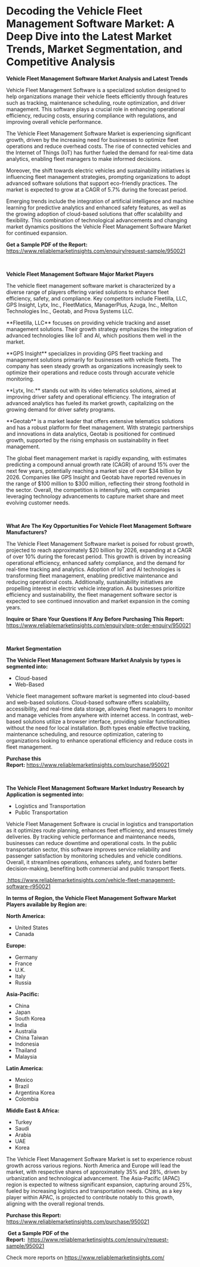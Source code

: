 <p><h1>Decoding the Vehicle Fleet Management Software Market: A Deep Dive into the Latest Market Trends, Market Segmentation, and Competitive Analysis</h1></p><p><strong>Vehicle Fleet Management Software Market Analysis and Latest Trends</strong></p>
<p><p>Vehicle Fleet Management Software is a specialized solution designed to help organizations manage their vehicle fleets efficiently through features such as tracking, maintenance scheduling, route optimization, and driver management. This software plays a crucial role in enhancing operational efficiency, reducing costs, ensuring compliance with regulations, and improving overall vehicle performance.</p><p>The Vehicle Fleet Management Software Market is experiencing significant growth, driven by the increasing need for businesses to optimize fleet operations and reduce overhead costs. The rise of connected vehicles and the Internet of Things (IoT) has further fueled the demand for real-time data analytics, enabling fleet managers to make informed decisions. </p><p>Moreover, the shift towards electric vehicles and sustainability initiatives is influencing fleet management strategies, prompting organizations to adopt advanced software solutions that support eco-friendly practices. The market is expected to grow at a CAGR of 5.7% during the forecast period. </p><p>Emerging trends include the integration of artificial intelligence and machine learning for predictive analytics and enhanced safety features, as well as the growing adoption of cloud-based solutions that offer scalability and flexibility. This combination of technological advancements and changing market dynamics positions the Vehicle Fleet Management Software Market for continued expansion.</p></p>
<p><strong>Get a Sample PDF of the Report:&nbsp;</strong> <a href="https://www.reliablemarketinsights.com/enquiry/request-sample/950021?utm_campaign=3295&utm_medium=2&utm_source=Github&utm_content=ia&utm_term=06032025&utm_id=vehicle-fleet-management-software">https://www.reliablemarketinsights.com/enquiry/request-sample/950021</a></p>
<p>&nbsp;</p>
<p><strong>Vehicle Fleet Management Software Major Market Players</strong></p>
<p><p>The vehicle fleet management software market is characterized by a diverse range of players offering varied solutions to enhance fleet efficiency, safety, and compliance. Key competitors include Fleetilla, LLC, GPS Insight, Lytx, Inc., FleetMatics, ManagerPlus, Azuga, Inc., Melton Technologies Inc., Geotab, and Prova Systems LLC.</p><p>**Fleetilla, LLC** focuses on providing vehicle tracking and asset management solutions. Their growth strategy emphasizes the integration of advanced technologies like IoT and AI, which positions them well in the market. </p><p>**GPS Insight** specializes in providing GPS fleet tracking and management solutions primarily for businesses with vehicle fleets. The company has seen steady growth as organizations increasingly seek to optimize their operations and reduce costs through accurate vehicle monitoring.</p><p>**Lytx, Inc.** stands out with its video telematics solutions, aimed at improving driver safety and operational efficiency. The integration of advanced analytics has fueled its market growth, capitalizing on the growing demand for driver safety programs.</p><p>**Geotab** is a market leader that offers extensive telematics solutions and has a robust platform for fleet management. With strategic partnerships and innovations in data analytics, Geotab is positioned for continued growth, supported by the rising emphasis on sustainability in fleet management.</p><p>The global fleet management market is rapidly expanding, with estimates predicting a compound annual growth rate (CAGR) of around 15% over the next few years, potentially reaching a market size of over $34 billion by 2026. Companies like GPS Insight and Geotab have reported revenues in the range of $100 million to $300 million, reflecting their strong foothold in the sector. Overall, the competition is intensifying, with companies leveraging technology advancements to capture market share and meet evolving customer needs.</p></p>
<p>&nbsp;</p>
<p><strong>What Are The Key Opportunities For Vehicle Fleet Management Software Manufacturers?</strong></p>
<p><p>The Vehicle Fleet Management Software market is poised for robust growth, projected to reach approximately $20 billion by 2026, expanding at a CAGR of over 10% during the forecast period. This growth is driven by increasing operational efficiency, enhanced safety compliance, and the demand for real-time tracking and analytics. Adoption of IoT and AI technologies is transforming fleet management, enabling predictive maintenance and reducing operational costs. Additionally, sustainability initiatives are propelling interest in electric vehicle integration. As businesses prioritize efficiency and sustainability, the fleet management software sector is expected to see continued innovation and market expansion in the coming years.</p></p>
<p><strong>Inquire or Share Your Questions If Any Before Purchasing This Report:</strong> <a href="https://www.reliablemarketinsights.com/enquiry/pre-order-enquiry/950021?utm_campaign=3295&utm_medium=2&utm_source=Github&utm_content=ia&utm_term=06032025&utm_id=vehicle-fleet-management-software">https://www.reliablemarketinsights.com/enquiry/pre-order-enquiry/950021</a></p>
<p>&nbsp;</p>
<p><strong>Market Segmentation</strong></p>
<p><strong>The Vehicle Fleet Management Software Market Analysis by types is segmented into:</strong></p>
<p><ul><li>Cloud-based</li><li>Web-Based</li></ul></p>
<p><p>Vehicle fleet management software market is segmented into cloud-based and web-based solutions. Cloud-based software offers scalability, accessibility, and real-time data storage, allowing fleet managers to monitor and manage vehicles from anywhere with internet access. In contrast, web-based solutions utilize a browser interface, providing similar functionalities without the need for local installation. Both types enable effective tracking, maintenance scheduling, and resource optimization, catering to organizations looking to enhance operational efficiency and reduce costs in fleet management.</p></p>
<p><strong>Purchase this Report:&nbsp;</strong><a href="https://www.reliablemarketinsights.com/purchase/950021?utm_campaign=3295&utm_medium=2&utm_source=Github&utm_content=ia&utm_term=06032025&utm_id=vehicle-fleet-management-software">https://www.reliablemarketinsights.com/purchase/950021</a></p>
<p>&nbsp;</p>
<p><strong>The Vehicle Fleet Management Software Market Industry Research by Application is segmented into:</strong></p>
<p><ul><li>Logistics and Transportation</li><li>Public Transportation</li></ul></p>
<p><p>Vehicle Fleet Management Software is crucial in logistics and transportation as it optimizes route planning, enhances fleet efficiency, and ensures timely deliveries. By tracking vehicle performance and maintenance needs, businesses can reduce downtime and operational costs. In the public transportation sector, this software improves service reliability and passenger satisfaction by monitoring schedules and vehicle conditions. Overall, it streamlines operations, enhances safety, and fosters better decision-making, benefiting both commercial and public transport fleets.</p></p>
<p><a href="https://www.reliablemarketinsights.com/vehicle-fleet-management-software-r950021?utm_campaign=3295&utm_medium=2&utm_source=Github&utm_content=ia&utm_term=06032025&utm_id=vehicle-fleet-management-software">&nbsp;https://www.reliablemarketinsights.com/vehicle-fleet-management-software-r950021</a></p>
<p><strong>In terms of Region, the Vehicle Fleet Management Software Market Players available by Region are:</strong></p>
<p>
    <p> <strong> North America: </strong>
        <ul>
            <li>United States</li>
            <li>Canada</li>
        </ul>
        </p> 
    <p> <strong> Europe: </strong>
        <ul>
            <li>Germany</li>
            <li>France</li>
            <li>U.K.</li>
            <li>Italy</li>
            <li>Russia</li>
        </ul>
        </p> 
    <p> <strong> Asia-Pacific: </strong>
        <ul>
            <li>China</li>
            <li>Japan</li>
            <li>South Korea</li>
            <li>India</li>
            <li>Australia</li>
            <li>China Taiwan</li>
            <li>Indonesia</li>
            <li>Thailand</li>
            <li>Malaysia</li>
        </ul>
        </p> 
    <p> <strong> Latin America: </strong>
        <ul>
            <li>Mexico</li>
            <li>Brazil</li>
            <li>Argentina Korea</li>
            <li>Colombia</li>
        </ul>
        </p> 
    <p> <strong> Middle East & Africa: </strong>
        <ul>
            <li>Turkey</li>
            <li>Saudi</li>
            <li>Arabia</li>
            <li>UAE</li>
            <li>Korea</li>
        </ul>
    </p>
    </p>
<p><p>The Vehicle Fleet Management Software Market is set to experience robust growth across various regions. North America and Europe will lead the market, with respective shares of approximately 35% and 28%, driven by urbanization and technological advancement. The Asia-Pacific (APAC) region is expected to witness significant expansion, capturing around 25%, fueled by increasing logistics and transportation needs. China, as a key player within APAC, is projected to contribute notably to this growth, aligning with the overall regional trends.</p></p>
<p><strong>Purchase this Report: </strong><a href="https://www.reliablemarketinsights.com/purchase/950021?utm_campaign=3295&utm_medium=2&utm_source=Github&utm_content=ia&utm_term=06032025&utm_id=vehicle-fleet-management-software">https://www.reliablemarketinsights.com/purchase/950021</a></p>
<p>&nbsp;<strong>Get a Sample PDF of the Report:&nbsp;&nbsp;</strong><a href="https://www.reliablemarketinsights.com/enquiry/request-sample/950021?utm_campaign=3295&utm_medium=2&utm_source=Github&utm_content=ia&utm_term=06032025&utm_id=vehicle-fleet-management-software">https://www.reliablemarketinsights.com/enquiry/request-sample/950021</a></p>
<p><strong></strong></p>
<p>Check more reports on <a href="https://www.reliablemarketinsights.com/?utm_campaign=3295&utm_medium=2&utm_source=Github&utm_content=ia&utm_term=06032025&utm_id=vehicle-fleet-management-software">https://www.reliablemarketinsights.com/</a></p>